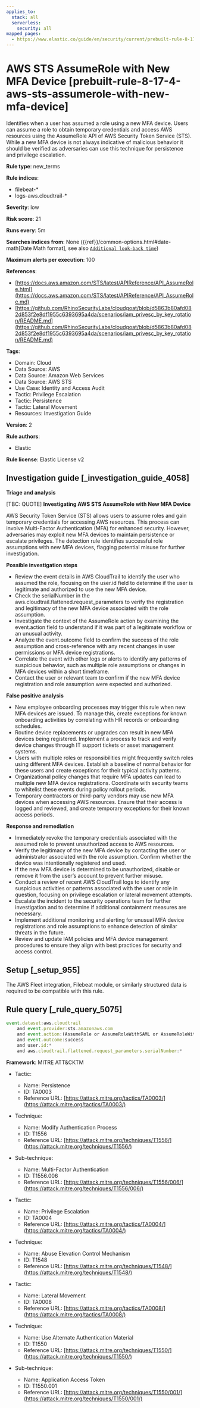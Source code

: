 ```yaml
---
applies_to:
  stack: all
  serverless:
    security: all
mapped_pages:
  - https://www.elastic.co/guide/en/security/current/prebuilt-rule-8-17-4-aws-sts-assumerole-with-new-mfa-device.html
---
```


# AWS STS AssumeRole with New MFA Device [prebuilt-rule-8-17-4-aws-sts-assumerole-with-new-mfa-device]

Identifies when a user has assumed a role using a new MFA device. Users can assume a role to obtain temporary credentials and access AWS resources using the AssumeRole API of AWS Security Token Service (STS). While a new MFA device is not always indicative of malicious behavior it should be verified as adversaries can use this technique for persistence and privilege escalation.

**Rule type**: new_terms

**Rule indices**:

* filebeat-*
* logs-aws.cloudtrail-*

**Severity**: low

**Risk score**: 21

**Runs every**: 5m

**Searches indices from**: None ({{ref}}/common-options.html#date-math[Date Math format], see also [`Additional look-back time`](docs-content://solutions/security/detect-and-alert/create-detection-rule.md#rule-schedule))

**Maximum alerts per execution**: 100

**References**:

* [https://docs.aws.amazon.com/STS/latest/APIReference/API_AssumeRole.html](https://docs.aws.amazon.com/STS/latest/APIReference/API_AssumeRole.md)
* [https://github.com/RhinoSecurityLabs/cloudgoat/blob/d5863b80afd082d853f2e8df1955c6393695a4da/scenarios/iam_privesc_by_key_rotation/README.md](https://github.com/RhinoSecurityLabs/cloudgoat/blob/d5863b80afd082d853f2e8df1955c6393695a4da/scenarios/iam_privesc_by_key_rotation/README.md)

**Tags**:

* Domain: Cloud
* Data Source: AWS
* Data Source: Amazon Web Services
* Data Source: AWS STS
* Use Case: Identity and Access Audit
* Tactic: Privilege Escalation
* Tactic: Persistence
* Tactic: Lateral Movement
* Resources: Investigation Guide

**Version**: 2

**Rule authors**:

* Elastic

**Rule license**: Elastic License v2

## Investigation guide [_investigation_guide_4058]

**Triage and analysis**

[TBC: QUOTE]
**Investigating AWS STS AssumeRole with New MFA Device**

AWS Security Token Service (STS) allows users to assume roles and gain temporary credentials for accessing AWS resources. This process can involve Multi-Factor Authentication (MFA) for enhanced security. However, adversaries may exploit new MFA devices to maintain persistence or escalate privileges. The detection rule identifies successful role assumptions with new MFA devices, flagging potential misuse for further investigation.

**Possible investigation steps**

* Review the event details in AWS CloudTrail to identify the user who assumed the role, focusing on the user.id field to determine if the user is legitimate and authorized to use the new MFA device.
* Check the serialNumber in the aws.cloudtrail.flattened.request_parameters to verify the registration and legitimacy of the new MFA device associated with the role assumption.
* Investigate the context of the AssumeRole action by examining the event.action field to understand if it was part of a legitimate workflow or an unusual activity.
* Analyze the event.outcome field to confirm the success of the role assumption and cross-reference with any recent changes in user permissions or MFA device registrations.
* Correlate the event with other logs or alerts to identify any patterns of suspicious behavior, such as multiple role assumptions or changes in MFA devices within a short timeframe.
* Contact the user or relevant team to confirm if the new MFA device registration and role assumption were expected and authorized.

**False positive analysis**

* New employee onboarding processes may trigger this rule when new MFA devices are issued. To manage this, create exceptions for known onboarding activities by correlating with HR records or onboarding schedules.
* Routine device replacements or upgrades can result in new MFA devices being registered. Implement a process to track and verify device changes through IT support tickets or asset management systems.
* Users with multiple roles or responsibilities might frequently switch roles using different MFA devices. Establish a baseline of normal behavior for these users and create exceptions for their typical activity patterns.
* Organizational policy changes that require MFA updates can lead to multiple new MFA device registrations. Coordinate with security teams to whitelist these events during policy rollout periods.
* Temporary contractors or third-party vendors may use new MFA devices when accessing AWS resources. Ensure that their access is logged and reviewed, and create temporary exceptions for their known access periods.

**Response and remediation**

* Immediately revoke the temporary credentials associated with the assumed role to prevent unauthorized access to AWS resources.
* Verify the legitimacy of the new MFA device by contacting the user or administrator associated with the role assumption. Confirm whether the device was intentionally registered and used.
* If the new MFA device is determined to be unauthorized, disable or remove it from the user’s account to prevent further misuse.
* Conduct a review of recent AWS CloudTrail logs to identify any suspicious activities or patterns associated with the user or role in question, focusing on privilege escalation or lateral movement attempts.
* Escalate the incident to the security operations team for further investigation and to determine if additional containment measures are necessary.
* Implement additional monitoring and alerting for unusual MFA device registrations and role assumptions to enhance detection of similar threats in the future.
* Review and update IAM policies and MFA device management procedures to ensure they align with best practices for security and access control.


## Setup [_setup_955]

The AWS Fleet integration, Filebeat module, or similarly structured data is required to be compatible with this rule.


## Rule query [_rule_query_5075]

```js
event.dataset:aws.cloudtrail
    and event.provider:sts.amazonaws.com
    and event.action:(AssumeRole or AssumeRoleWithSAML or AssumeRoleWithWebIdentity)
    and event.outcome:success
    and user.id:*
    and aws.cloudtrail.flattened.request_parameters.serialNumber:*
```

**Framework**: MITRE ATT&CKTM

* Tactic:

    * Name: Persistence
    * ID: TA0003
    * Reference URL: [https://attack.mitre.org/tactics/TA0003/](https://attack.mitre.org/tactics/TA0003/)

* Technique:

    * Name: Modify Authentication Process
    * ID: T1556
    * Reference URL: [https://attack.mitre.org/techniques/T1556/](https://attack.mitre.org/techniques/T1556/)

* Sub-technique:

    * Name: Multi-Factor Authentication
    * ID: T1556.006
    * Reference URL: [https://attack.mitre.org/techniques/T1556/006/](https://attack.mitre.org/techniques/T1556/006/)

* Tactic:

    * Name: Privilege Escalation
    * ID: TA0004
    * Reference URL: [https://attack.mitre.org/tactics/TA0004/](https://attack.mitre.org/tactics/TA0004/)

* Technique:

    * Name: Abuse Elevation Control Mechanism
    * ID: T1548
    * Reference URL: [https://attack.mitre.org/techniques/T1548/](https://attack.mitre.org/techniques/T1548/)

* Tactic:

    * Name: Lateral Movement
    * ID: TA0008
    * Reference URL: [https://attack.mitre.org/tactics/TA0008/](https://attack.mitre.org/tactics/TA0008/)

* Technique:

    * Name: Use Alternate Authentication Material
    * ID: T1550
    * Reference URL: [https://attack.mitre.org/techniques/T1550/](https://attack.mitre.org/techniques/T1550/)

* Sub-technique:

    * Name: Application Access Token
    * ID: T1550.001
    * Reference URL: [https://attack.mitre.org/techniques/T1550/001/](https://attack.mitre.org/techniques/T1550/001/)



